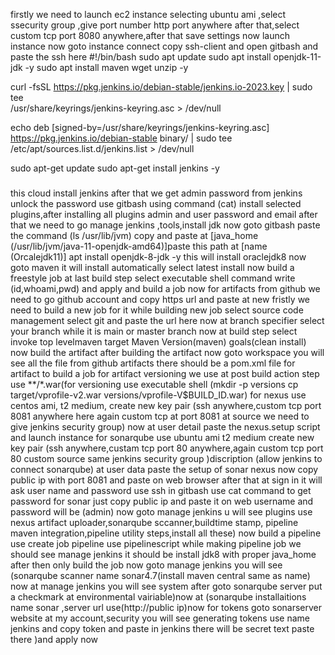 firstly we need to launch ec2 instance selecting ubuntu ami ,select ssecurity group ,give port number http port anywhere after that,select custom tcp port 8080 anywhere,after that save settings now launch instance
now goto instance connect copy ssh-client and open gitbash and paste the ssh here
#!/bin/bash
sudo apt update
sudo apt install openjdk-11-jdk -y
sudo apt install maven wget unzip -y

curl -fsSL https://pkg.jenkins.io/debian-stable/jenkins.io-2023.key | sudo tee \
  /usr/share/keyrings/jenkins-keyring.asc > /dev/null
  
echo deb [signed-by=/usr/share/keyrings/jenkins-keyring.asc] \
  https://pkg.jenkins.io/debian-stable binary/ | sudo tee \
  /etc/apt/sources.list.d/jenkins.list > /dev/null

sudo apt-get update
sudo apt-get install jenkins -y
###
this cloud install jenkins
after that we get admin password from jenkins unlock the password use gitbash using command (cat)
install selected plugins,after installing all plugins admin and user password and email
after that we need to go manage jenkins ,tools,install jdk now goto gitbash paste the command (ls /usr/lib/jvm)
copy and paste at [java_home (/usr/lib/jvm/java-11-openjdk-amd64)]paste this path at [name (Orcalejdk11)]
apt install openjdk-8-jdk -y this will install oraclejdk8 
now goto maven it will install automatically select latest install
now build a freestyle job
at last build step select executable shell command write (id,whoami,pwd) and apply and build a job
now for artifacts from github we need to go github account and copy https url and paste at new fristly we need to build a new job for it
while building new job select source code management select git and paste the url here now at branch specifier select your branch while it is main or master branch
now at build step select invoke top levelmaven target Maven Version(maven) goals(clean install)
now build the artifact after building the artifact now goto workspace you will see all the file from github artifacts
there should be a pom.xml file for artifact to build a job
for artifact versioning we use at post  build action   step use **/*.war(for versioning use executable shell (mkdir -p versions cp target/vprofile-v2.war versions/vprofile-V$BUILD_ID.war)
for nexus use centos ami, t2 medium, create new key pair (ssh anywhere,custom tcp port 8081 anywhere here again custom tcp at port 8081 at source we need to give jenkins security group) now at user detail paste the nexus.setup script and launch instance
for sonarqube use ubuntu ami t2 medium  create new key pair (ssh anywhere,custam tcp port 80 anywhere,again custom tcp port 80 custom source same jenkins security group )discription (allow jenkins to connect sonarqube) at user data paste the setup of sonar 
nexus now copy public ip with port 8081 and paste on web browser after that at sign in it will ask user name and password use ssh in gitbash use cat command to get password
for sonar just copy public ip and paste it on web username and password will be (admin)
now goto manage jenkins u will see plugins use nexus artifact uploader,sonarqube sccanner,buildtime stamp, pipeline maven integration,pipeline utility steps,install all these)
now build a pipeline use create job pipeline  use pipelinescript
while making pipeline job we should see manage jenkins it should be install jdk8 with proper java_home after then only build the job
now goto manage jenkins you will see (sonarqube scanner name sonar4.7(install maven central same as name)
now at manage jenkins you will see system after goto sonarqube server put a checkmark at environmental vairiable)now at (sonarqube installaitions name sonar ,server url use(http://public ip)now for tokens goto sonarserver website at my account,security you will see generating tokens use name jenkins and copy token and paste in jenkins there will be secret text paste there )and apply now

